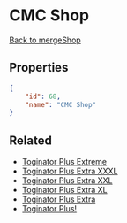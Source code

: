 # CMC Shop

<no description available>

[Back to mergeShop](../merge-shops.md)

## Properties

```json
{
    "id": 68,
    "name": "CMC Shop"
}
```

## Related

- [Toginator Plus Extreme](../items/4130-toginator-plus-extreme.md)
- [Toginator Plus Extra XXXL](../items/4129-toginator-plus-extra-xxxl.md)
- [Toginator Plus Extra XXL](../items/4128-toginator-plus-extra-xxl.md)
- [Toginator Plus Extra XL](../items/4127-toginator-plus-extra-xl.md)
- [Toginator Plus Extra](../items/4126-toginator-plus-extra.md)
- [Toginator Plus!](../items/3737-toginator-plus.md)

